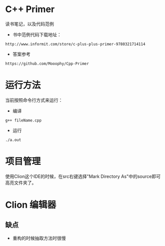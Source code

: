 # C++ Primer

读书笔记，以及代码范例

* 书中范例代码下载地址：

```
http://www.informit.com/store/c-plus-plus-primer-9780321714114
```

* 答案参考
```
https://github.com/Mooophy/Cpp-Primer
```

# 运行方法

当前按照命令行方式来运行：

* 编译

```
g++ fileName.cpp
```

* 运行

```
./a.out
```

# 项目管理

使用Clion这个IDE的时候，在src右键选择"Mark Directory As"中的source即可高亮文件夹了。

# Clion 编辑器

## 缺点
* 重构的时候抽取方法时很慢